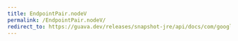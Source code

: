 ```yaml
---
title: EndpointPair.nodeV
permalink: /EndpointPair.nodeV/
redirect_to: https://guava.dev/releases/snapshot-jre/api/docs/com/google/common/graph/EndpointPair.html#nodeV--
---
```


